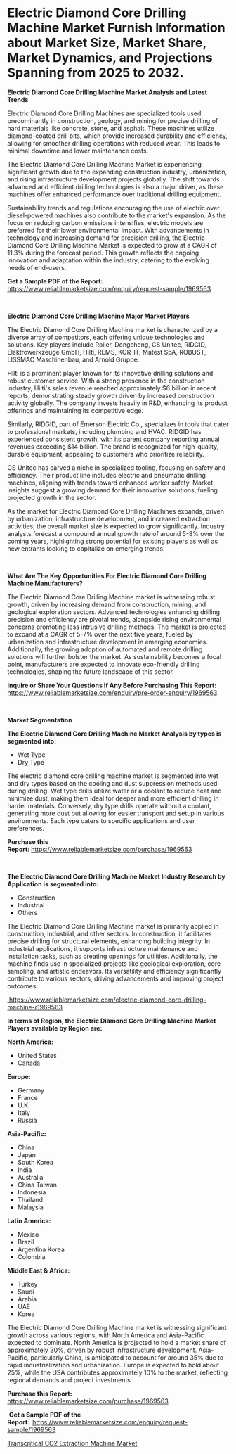 <p><h1>Electric Diamond Core Drilling Machine Market Furnish Information about Market Size, Market Share, Market Dynamics, and Projections Spanning from 2025 to 2032.</h1></p><p><strong>Electric Diamond Core Drilling Machine Market Analysis and Latest Trends</strong></p>
<p><p>Electric Diamond Core Drilling Machines are specialized tools used predominantly in construction, geology, and mining for precise drilling of hard materials like concrete, stone, and asphalt. These machines utilize diamond-coated drill bits, which provide increased durability and efficiency, allowing for smoother drilling operations with reduced wear. This leads to minimal downtime and lower maintenance costs.</p><p>The Electric Diamond Core Drilling Machine Market is experiencing significant growth due to the expanding construction industry, urbanization, and rising infrastructure development projects globally. The shift towards advanced and efficient drilling technologies is also a major driver, as these machines offer enhanced performance over traditional drilling equipment. </p><p>Sustainability trends and regulations encouraging the use of electric over diesel-powered machines also contribute to the market's expansion. As the focus on reducing carbon emissions intensifies, electric models are preferred for their lower environmental impact. With advancements in technology and increasing demand for precision drilling, the Electric Diamond Core Drilling Machine Market is expected to grow at a CAGR of 11.3% during the forecast period. This growth reflects the ongoing innovation and adaptation within the industry, catering to the evolving needs of end-users.</p></p>
<p><strong>Get a Sample PDF of the Report:&nbsp;</strong> <a href="https://www.reliablemarketsize.com/enquiry/request-sample/1969563?utm_campaign=2284&utm_medium=2&utm_source=Github&utm_content=ia&utm_term=02032025&utm_id=electric-diamond-core-drilling-machine">https://www.reliablemarketsize.com/enquiry/request-sample/1969563</a></p>
<p>&nbsp;</p>
<p><strong>Electric Diamond Core Drilling Machine Major Market Players</strong></p>
<p><p>The Electric Diamond Core Drilling Machine market is characterized by a diverse array of competitors, each offering unique technologies and solutions. Key players include Roller, Dongcheng, CS Unitec, RIDGID, Elektrowerkzeuge GmbH, Hilti, REMS, KOR-IT, Matest SpA, ROBUST, LISSMAC Maschinenbau, and Arnold Gruppe.</p><p>Hilti is a prominent player known for its innovative drilling solutions and robust customer service. With a strong presence in the construction industry, Hilti's sales revenue reached approximately $6 billion in recent reports, demonstrating steady growth driven by increased construction activity globally. The company invests heavily in R&D, enhancing its product offerings and maintaining its competitive edge.</p><p>Similarly, RIDGID, part of Emerson Electric Co., specializes in tools that cater to professional markets, including plumbing and HVAC. RIDGID has experienced consistent growth, with its parent company reporting annual revenues exceeding $14 billion. The brand is recognized for high-quality, durable equipment, appealing to customers who prioritize reliability.</p><p>CS Unitec has carved a niche in specialized tooling, focusing on safety and efficiency. Their product line includes electric and pneumatic drilling machines, aligning with trends toward enhanced worker safety. Market insights suggest a growing demand for their innovative solutions, fueling projected growth in the sector.</p><p>As the market for Electric Diamond Core Drilling Machines expands, driven by urbanization, infrastructure development, and increased extraction activities, the overall market size is expected to grow significantly. Industry analysts forecast a compound annual growth rate of around 5-8% over the coming years, highlighting strong potential for existing players as well as new entrants looking to capitalize on emerging trends.</p></p>
<p>&nbsp;</p>
<p><strong>What Are The Key Opportunities For Electric Diamond Core Drilling Machine Manufacturers?</strong></p>
<p><p>The Electric Diamond Core Drilling Machine market is witnessing robust growth, driven by increasing demand from construction, mining, and geological exploration sectors. Advanced technologies enhancing drilling precision and efficiency are pivotal trends, alongside rising environmental concerns promoting less intrusive drilling methods. The market is projected to expand at a CAGR of 5-7% over the next five years, fueled by urbanization and infrastructure development in emerging economies. Additionally, the growing adoption of automated and remote drilling solutions will further bolster the market. As sustainability becomes a focal point, manufacturers are expected to innovate eco-friendly drilling technologies, shaping the future landscape of this sector.</p></p>
<p><strong>Inquire or Share Your Questions If Any Before Purchasing This Report:</strong> <a href="https://www.reliablemarketsize.com/enquiry/pre-order-enquiry/1969563?utm_campaign=2284&utm_medium=2&utm_source=Github&utm_content=ia&utm_term=02032025&utm_id=electric-diamond-core-drilling-machine">https://www.reliablemarketsize.com/enquiry/pre-order-enquiry/1969563</a></p>
<p>&nbsp;</p>
<p><strong>Market Segmentation</strong></p>
<p><strong>The Electric Diamond Core Drilling Machine Market Analysis by types is segmented into:</strong></p>
<p><ul><li>Wet Type</li><li>Dry Type</li></ul></p>
<p><p>The electric diamond core drilling machine market is segmented into wet and dry types based on the cooling and dust suppression methods used during drilling. Wet type drills utilize water or a coolant to reduce heat and minimize dust, making them ideal for deeper and more efficient drilling in harder materials. Conversely, dry type drills operate without a coolant, generating more dust but allowing for easier transport and setup in various environments. Each type caters to specific applications and user preferences.</p></p>
<p><strong>Purchase this Report:&nbsp;</strong><a href="https://www.reliablemarketsize.com/purchase/1969563?utm_campaign=2284&utm_medium=2&utm_source=Github&utm_content=ia&utm_term=02032025&utm_id=electric-diamond-core-drilling-machine">https://www.reliablemarketsize.com/purchase/1969563</a></p>
<p>&nbsp;</p>
<p><strong>The Electric Diamond Core Drilling Machine Market Industry Research by Application is segmented into:</strong></p>
<p><ul><li>Construction</li><li>Industrial</li><li>Others</li></ul></p>
<p><p>The Electric Diamond Core Drilling Machine market is primarily applied in construction, industrial, and other sectors. In construction, it facilitates precise drilling for structural elements, enhancing building integrity. In industrial applications, it supports infrastructure maintenance and installation tasks, such as creating openings for utilities. Additionally, the machine finds use in specialized projects like geological exploration, core sampling, and artistic endeavors. Its versatility and efficiency significantly contribute to various sectors, driving advancements and improving project outcomes.</p></p>
<p><a href="https://www.reliablemarketsize.com/electric-diamond-core-drilling-machine-r1969563?utm_campaign=2284&utm_medium=2&utm_source=Github&utm_content=ia&utm_term=02032025&utm_id=electric-diamond-core-drilling-machine">&nbsp;https://www.reliablemarketsize.com/electric-diamond-core-drilling-machine-r1969563</a></p>
<p><strong>In terms of Region, the Electric Diamond Core Drilling Machine Market Players available by Region are:</strong></p>
<p>
    <p> <strong> North America: </strong>
        <ul>
            <li>United States</li>
            <li>Canada</li>
        </ul>
        </p> 
    <p> <strong> Europe: </strong>
        <ul>
            <li>Germany</li>
            <li>France</li>
            <li>U.K.</li>
            <li>Italy</li>
            <li>Russia</li>
        </ul>
        </p> 
    <p> <strong> Asia-Pacific: </strong>
        <ul>
            <li>China</li>
            <li>Japan</li>
            <li>South Korea</li>
            <li>India</li>
            <li>Australia</li>
            <li>China Taiwan</li>
            <li>Indonesia</li>
            <li>Thailand</li>
            <li>Malaysia</li>
        </ul>
        </p> 
    <p> <strong> Latin America: </strong>
        <ul>
            <li>Mexico</li>
            <li>Brazil</li>
            <li>Argentina Korea</li>
            <li>Colombia</li>
        </ul>
        </p> 
    <p> <strong> Middle East & Africa: </strong>
        <ul>
            <li>Turkey</li>
            <li>Saudi</li>
            <li>Arabia</li>
            <li>UAE</li>
            <li>Korea</li>
        </ul>
    </p>
    </p>
<p><p>The Electric Diamond Core Drilling Machine market is witnessing significant growth across various regions, with North America and Asia-Pacific expected to dominate. North America is projected to hold a market share of approximately 30%, driven by robust infrastructure development. Asia-Pacific, particularly China, is anticipated to account for around 35% due to rapid industrialization and urbanization. Europe is expected to hold about 25%, while the USA contributes approximately 10% to the market, reflecting regional demands and project investments. </p></p>
<p><strong>Purchase this Report: </strong><a href="https://www.reliablemarketsize.com/purchase/1969563?utm_campaign=2284&utm_medium=2&utm_source=Github&utm_content=ia&utm_term=02032025&utm_id=electric-diamond-core-drilling-machine">https://www.reliablemarketsize.com/purchase/1969563</a></p>
<p>&nbsp;<strong>Get a Sample PDF of the Report:&nbsp;&nbsp;</strong><a href="https://www.reliablemarketsize.com/enquiry/request-sample/1969563?utm_campaign=2284&utm_medium=2&utm_source=Github&utm_content=ia&utm_term=02032025&utm_id=electric-diamond-core-drilling-machine">https://www.reliablemarketsize.com/enquiry/request-sample/1969563</a></p>
<p><strong></strong></p>
<p><p><a href="https://github.com/WashimHussain441/Market-Research-Report-List-1/blob/main/transcritical-co2-extraction-machine-market.md?utm_campaign=2284&utm_medium=2&utm_source=Github&utm_content=ia&utm_term=02032025&utm_id=electric-diamond-core-drilling-machine">Transcritical CO2 Extraction Machine Market</a></p></p>